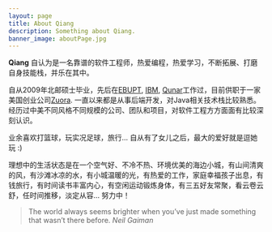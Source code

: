 ```yaml
---
layout: page
title: About Qiang
description: Something about Qiang.
banner_image: aboutPage.jpg
---
```


**Qiang** 自认为是一名靠谱的软件工程师，热爱编程，热爱学习，不断拓展、打磨自身技能栈，并乐在其中。

自从2009年北邮硕士毕业，先后在[EBUPT](http://www.ebupt.com/list/roll/snavid/53),  [IBM](http://www-03.ibm.com/software/products/en/ibmconnectionsdocs),  [Qunar](https://train.qunar.com/)工作过，目前供职于一家美国创业公司[Zuora](https://www.zuora.com/).  一直以来都是从事后端开发，对Java相关技术栈比较熟悉。经历过中美不同风格不同规模的公司、团队和项目，对软件工程方方面面有比较深刻认识。

业余喜欢打篮球，玩实况足球，旅行... 自从有了女儿之后，最大的爱好就是逗她玩 :)

理想中的生活状态是在一个空气好、不冷不热、环境优美的海边小城，有山间清爽的风，有沙滩冰凉的水，有小城温暖的光，有热爱的工作，家庭幸福孩子出息，有钱旅行，有时间读书丰富内心，有空闲运动锻炼身体，有三五好友常聚，看云卷云舒，任时间推移，淡定从容... 努力中！

>The world always seems brighter when you’ve just made something that wasn’t there before. <cite>Neil Gaiman</cite>
